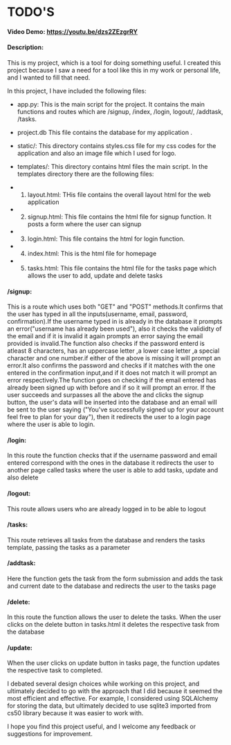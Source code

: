 # TODO'S
#### Video Demo:  https://youtu.be/dzs2ZEzgrRY
#### Description:

This is my project, which is a tool for doing something useful. I created this project because I saw a need for a tool like this in my work or personal life, and I wanted to fill that need.

In this project, I have included the following files:

- app.py: This is the main script for the project. It contains the main functions and routes which are /signup, /index, /login, logout/, /addtask, /tasks.

- project.db This file contains the database for my application .

- static/: This directory contains styles.css file for my css codes for the application and also an image file which I used for logo.

- templates/: This directory contains html files the main script. In the templates directory there are the following files:
- 1. layout.html: THis file contains the overall layout html for the web application
- 2. signup.html: This file contains the html file for signup function. It posts a form where the user can signup
- 3. login.html: This file contains the html for login function.
- 4. index.html: This is the  html file for homepage
- 5. tasks.html: This file contains the html file for the tasks page which allows the user to add, update and delete tasks

#### /signup:
This is a route which uses both "GET" and "POST" methods.It confirms that the user has typed in all the inputs(username, email, password, confirmation).If the username typed in is already in the database it prompts an error("username has already been used"), also it checks the valididty of the email and if it is invalid it again prompts an error saying the email provided is invalid.The function also checks if the password enterd is atleast 8 characters, has an uppercase letter ,a lower case letter ,a special character and one number.if either of the above is missing it will prompt an error.It also confirms the password and checks if it matches with the one entered in the confirmation input,and if it does not match it will prompt an error respectively.The function goes on checking if the email entered has already been signed up with  before and if so it will prompt an error.
If the user succeeds and surpasses all the above the and clicks the signup button, the user's data will be inserted into the database and an email will be sent to the user saying ("You've successfully signed up for your account feel free to plan for your day"), then it redirects the user to a login page where the user is able to login.


#### /login:
In this route the function checks that if the username password and email entered correspond with the ones in the database it redirects the user to another page called tasks where the user is able to add tasks, update and also delete

#### /logout:
This route allows users who are already logged in to be able to logout

#### /tasks:
This route retrieves all tasks from the database and renders the tasks template, passing the tasks as a parameter


#### /addtask:
Here the function gets the task from the form submission and adds the task and current date to the database and redirects the user to the tasks page

#### /delete:
In this route the function allows the user to delete the tasks. When the user clicks on the delete button in tasks.html it deletes the respective task from the database

#### /update:
When the user clicks on update button in tasks page, the function updates the respective task to completed.


I debated several design choices while working on this project, and ultimately decided to go with the approach that I did because it seemed the most efficient and effective. For example, I considered using SQLAlchemy for storing the data, but ultimately decided to use sqlite3 imported from cs50 library because it was easier to work with.

I hope you find this project useful, and I welcome any feedback or suggestions for improvement.
